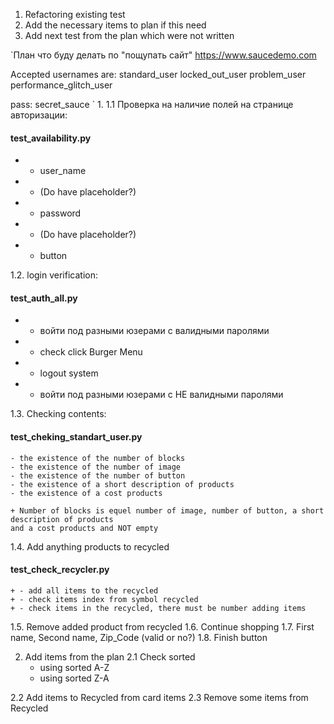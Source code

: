 1. Refactoring existing test
2. Add the necessary items to plan if this need
3. Add next test from the plan which were not written 

`План что буду делать по "пощупать сайт" https://www.saucedemo.com

Accepted usernames are:
    standard_user
    locked_out_user
    problem_user
    performance_glitch_user

pass: secret_sauce
`
1.
1.1 Проверка на наличие полей на странице авторизации: 

####    test_availability.py

   + - user_name 
   + - (Do have placeholder?)
   + - password 
   + - (Do have placeholder?)
   + - button

1.2. login verification: 

####    test_auth_all.py 

   + - войти под разными юзерами с валидными паролями
   + - check click Burger Menu
   + - logout system
   + - войти под разными юзерами с НЕ валидными паролями

1.3. Checking contents:

#### test_cheking_standart_user.py

    - the existence of the number of blocks
    - the existence of the number of image 
    - the existence of the number of button
    - the existence of a short description of products 
    - the existence of a cost products

    + Number of blocks is equel number of image, number of button, a short description of products 
    and a cost products and NOT empty

1.4. Add anything products to recycled

#### test_check_recycler.py
    
    + - add all items to the recycled 
    + - check items index from symbol recycled
    + - check items in the recycled, there must be number adding items

1.5. Remove added product from recycled
1.6. Continue shopping
1.7. First name, Second name, Zip_Code (valid or no?)
1.8. Finish button

2. Add items from the plan
2.1 Check sorted
    - using sorted A-Z
    - using sorted Z-A




2.2 Add items to Recycled from card items
2.3 Remove some items from Recycled